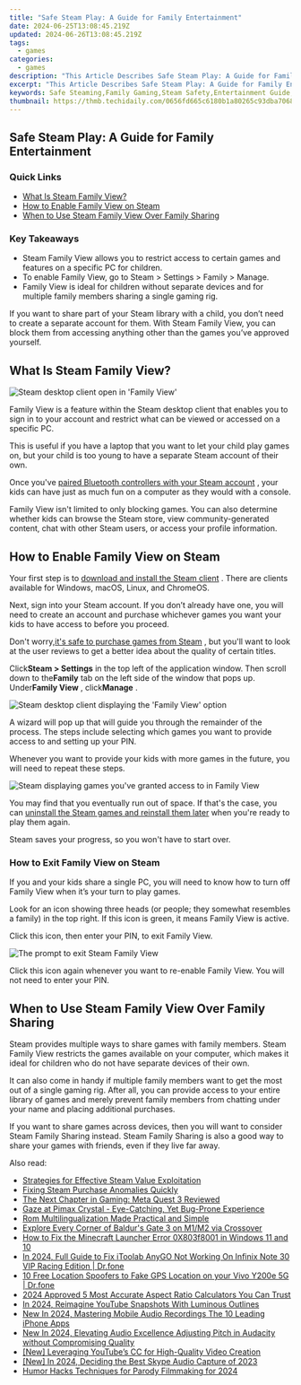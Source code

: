 ```yaml
---
title: "Safe Steam Play: A Guide for Family Entertainment"
date: 2024-06-25T13:08:45.219Z
updated: 2024-06-26T13:08:45.219Z
tags:
  - games
categories:
  - games
description: "This Article Describes Safe Steam Play: A Guide for Family Entertainment"
excerpt: "This Article Describes Safe Steam Play: A Guide for Family Entertainment"
keywords: Safe Steaming,Family Gaming,Steam Safety,Entertainment Guide,Secure Streaming,Parent-Friendly Games,Play Wisely Online
thumbnail: https://thmb.techidaily.com/0656fd665c6180b1a80265c93dba7068c3a0cbd851c23bc5b8909b9f9daa190b.jpg
---
```


## Safe Steam Play: A Guide for Family Entertainment

### Quick Links

* [​What Is Steam Family View?](#what-is-steam-family-view)
* [How to Enable Family View on Steam](#how-to-enable-family-view-on-steam)
* [​When to Use Steam Family View Over Family Sharing](#when-to-use-steam-family-view-over-family-sharing)

### Key Takeaways

* Steam Family View allows you to restrict access to certain games and features on a specific PC for children.
* To enable Family View, go to Steam > Settings > Family > Manage.
* Family View is ideal for children without separate devices and for multiple family members sharing a single gaming rig.

 If you want to share part of your Steam library with a child, you don’t need to create a separate account for them. With Steam Family View, you can block them from accessing anything other than the games you’ve approved yourself.

## ​What Is Steam Family View?

![Steam desktop client open in 'Family View'](https://static1.makeuseofimages.com/wordpress/wp-content/uploads/2024/01/steam-family-view-shared-games-2.png)

 Family View is a feature within the Steam desktop client that enables you to sign in to your account and restrict what can be viewed or accessed on a specific PC.

 This is useful if you have a laptop that you want to let your child play games on, but your child is too young to have a separate Steam account of their own.

 Once you've [paired Bluetooth controllers with your Steam account](https://www.makeuseof.com/how-to-set-up-use-console-controllers-steam/) , your kids can have just as much fun on a computer as they would with a console.

 Family View isn't limited to only blocking games. You can also determine whether kids can browse the Steam store, view community-generated content, chat with other Steam users, or access your profile information.

## How to Enable Family View on Steam

 Your first step is to [download and install the Steam client](https://www.makeuseof.com/what-is-steam-how-to-install/) . There are clients available for Windows, macOS, Linux, and ChromeOS.

 Next, sign into your Steam account. If you don’t already have one, you will need to create an account and purchase whichever games you want your kids to have access to before you proceed.

 Don't worry,[it's safe to purchase games from Steam](https://www.makeuseof.com/is-it-safe-to-buy-games-from-steam/) , but you'll want to look at the user reviews to get a better idea about the quality of certain titles.

 Click**Steam > Settings** in the top left of the application window. Then scroll down to the**Family** tab on the left side of the window that pops up. Under**Family View** , click**Manage** .

![Steam desktop client displaying the 'Family View' option](https://static1.makeuseofimages.com/wordpress/wp-content/uploads/2024/01/steam-family-view-settings.png)

 A wizard will pop up that will guide you through the remainder of the process. The steps include selecting which games you want to provide access to and setting up your PIN.

 Whenever you want to provide your kids with more games in the future, you will need to repeat these steps.

![Steam displaying games you've granted access to in Family View](https://static1.makeuseofimages.com/wordpress/wp-content/uploads/2024/01/steam-family-view-games.png)

 You may find that you eventually run out of space. If that's the case, you can [uninstall the Steam games and reinstall them later](https://www.makeuseof.com/how-to-uninstall-steam-games-reinstall/) when you're ready to play them again.

Steam saves your progress, so you won't have to start over.

### How to Exit Family View on Steam

 If you and your kids share a single PC, you will need to know how to turn off Family View when it’s your turn to play games.

 Look for an icon showing three heads (or people; they somewhat resembles a family) in the top right. If this icon is green, it means Family View is active.

Click this icon, then enter your PIN, to exit Family View.

![The prompt to exit Steam Family View](https://static1.makeuseofimages.com/wordpress/wp-content/uploads/2024/01/steam-family-view-exit.png)

 Click this icon again whenever you want to re-enable Family View. You will not need to enter your PIN.

## ​When to Use Steam Family View Over Family Sharing

 Steam provides multiple ways to share games with family members. Steam Family View restricts the games available on your computer, which makes it ideal for children who do not have separate devices of their own.

 It can also come in handy if multiple family members want to get the most out of a single gaming rig. After all, you can provide access to your entire library of games and merely prevent family members from chatting under your name and placing additional purchases.

 If you want to share games across devices, then you will want to consider Steam Family Sharing instead. Steam Family Sharing is also a good way to share your games with friends, even if they live far away.


<ins class="adsbygoogle"
     style="display:block"
     data-ad-format="autorelaxed"
     data-ad-client="ca-pub-7571918770474297"
     data-ad-slot="1223367746"></ins>



<ins class="adsbygoogle"
     style="display:block"
     data-ad-client="ca-pub-7571918770474297"
     data-ad-slot="8358498916"
     data-ad-format="auto"
     data-full-width-responsive="true"></ins>

<span class="atpl-alsoreadstyle">Also read:</span>
<div><ul>
<li><a href="https://games-able.techidaily.com/strategies-for-effective-steam-value-exploitation/"><u>Strategies for Effective Steam Value Exploitation</u></a></li>
<li><a href="https://games-able.techidaily.com/fixing-steam-purchase-anomalies-quickly/"><u>Fixing Steam Purchase Anomalies Quickly</u></a></li>
<li><a href="https://games-able.techidaily.com/the-next-chapter-in-gaming-meta-quest-3-reviewed/"><u>The Next Chapter in Gaming: Meta Quest 3 Reviewed</u></a></li>
<li><a href="https://games-able.techidaily.com/gaze-at-pimax-crystal-eye-catching-yet-bug-prone-experience/"><u>Gaze at Pimax Crystal - Eye-Catching, Yet Bug-Prone Experience</u></a></li>
<li><a href="https://games-able.techidaily.com/rom-multilingualization-made-practical-and-simple/"><u>Rom Multilingualization Made Practical and Simple</u></a></li>
<li><a href="https://games-able.techidaily.com/explore-every-corner-of-baldurs-gate-3-on-m1m2-via-crossover/"><u>Explore Every Corner of Baldur's Gate 3 on M1/M2 via Crossover</u></a></li>
<li><a href="https://games-able.techidaily.com/how-to-fix-the-minecraft-launcher-error-0x803f8001-in-windows-11-and-10/"><u>How to Fix the Minecraft Launcher Error 0X803f8001 in Windows 11 and 10</u></a></li>
<li><a href="https://review-topics.techidaily.com/in-2024-full-guide-to-fix-itoolab-anygo-not-working-on-infinix-note-30-vip-racing-edition-drfone-by-drfone-virtual-android/"><u>In 2024, Full Guide to Fix iToolab AnyGO Not Working On Infinix Note 30 VIP Racing Edition | Dr.fone</u></a></li>
<li><a href="https://android-location.techidaily.com/10-free-location-spoofers-to-fake-gps-location-on-your-vivo-y200e-5g-drfone-by-drfone-virtual/"><u>10 Free Location Spoofers to Fake GPS Location on your Vivo Y200e 5G | Dr.fone</u></a></li>
<li><a href="https://ai-vdieo-software.techidaily.com/2024-approved-5-most-accurate-aspect-ratio-calculators-you-can-trust/"><u>2024 Approved 5 Most Accurate Aspect Ratio Calculators You Can Trust</u></a></li>
<li><a href="https://youtube-stream.techidaily.com/in-2024-reimagine-youtube-snapshots-with-luminous-outlines/"><u>In 2024, Reimagine YouTube Snapshots With Luminous Outlines</u></a></li>
<li><a href="https://voice-adjusting.techidaily.com/new-in-2024-mastering-mobile-audio-recordings-the-10-leading-iphone-apps/"><u>New In 2024, Mastering Mobile Audio Recordings The 10 Leading iPhone Apps</u></a></li>
<li><a href="https://sound-optimizing.techidaily.com/new-in-2024-elevating-audio-excellence-adjusting-pitch-in-audacity-without-compromising-quality/"><u>New In 2024, Elevating Audio Excellence Adjusting Pitch in Audacity without Compromising Quality</u></a></li>
<li><a href="https://facebook-record-videos.techidaily.com/new-leveraging-youtubes-cc-for-high-quality-video-creation/"><u>[New] Leveraging YouTube’s CC for High-Quality Video Creation</u></a></li>
<li><a href="https://video-capture.techidaily.com/new-in-2024-deciding-the-best-skype-audio-capture-of-2023/"><u>[New] In 2024, Deciding the Best Skype Audio Capture of 2023</u></a></li>
<li><a href="https://youtube-help.techidaily.com/humor-hacks-techniques-for-parody-filmmaking-for-2024/"><u>Humor Hacks  Techniques for Parody Filmmaking for 2024</u></a></li>
</ul></div>
